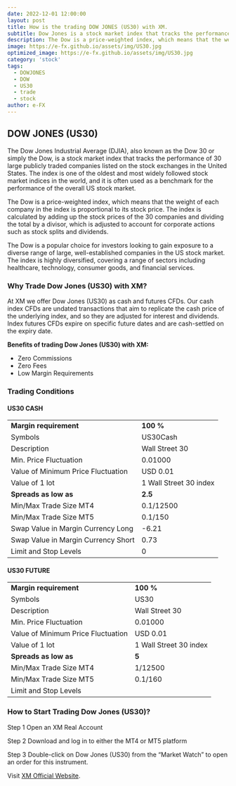 ```yaml
---
date: 2022-12-01 12:00:00
layout: post
title: How is the trading DOW JONES (US30) with XM.
subtitle: Dow Jones is a stock market index that tracks the performance of 30 large publicly traded companies listed on the stock exchanges in the United States.
description: The Dow is a price-weighted index, which means that the weight of each company in the index is proportional to its stock price.
image: https://e-fx.github.io/assets/img/US30.jpg
optimized_image: https://e-fx.github.io/assets/img/US30.jpg
category: 'stock'
tags:
  - DOWJONES
  - DOW
  - US30
  - trade
  - stock
author: e-FX
---
```


## DOW JONES (US30)

The Dow Jones Industrial Average (DJIA), also known as the Dow 30 or simply the Dow, is a stock market index that tracks the performance of 30 large publicly traded companies listed on the stock exchanges in the United States. The index is one of the oldest and most widely followed stock market indices in the world, and it is often used as a benchmark for the performance of the overall US stock market.

The Dow is a price-weighted index, which means that the weight of each company in the index is proportional to its stock price. The index is calculated by adding up the stock prices of the 30 companies and dividing the total by a divisor, which is adjusted to account for corporate actions such as stock splits and dividends.

The Dow is a popular choice for investors looking to gain exposure to a diverse range of large, well-established companies in the US stock market. The index is highly diversified, covering a range of sectors including healthcare, technology, consumer goods, and financial services.



### Why Trade Dow Jones (US30) with XM?

At XM we offer Dow Jones (US30) as cash and futures CFDs. Our cash index CFDs are undated transactions that aim to replicate the cash price of the underlying index, and so they are adjusted for interest and dividends. Index futures CFDs expire on specific future dates and are cash-settled on the expiry date.

<b>Benefits of trading Dow Jones (US30) with XM:</b>

- Zero Commissions
- Zero Fees
- Low Margin Requirements


### Trading Conditions

#### US30 CASH

<table>
	<tr>
		<td><b>Margin requirement</b></td><td><b>100 %</b></td>
	</tr>
	<tr>
		<td>Symbols</td><td>US30Cash</td>
	</tr>
<tr>
		<td>Description</td><td>Wall Street 30</td>
	</tr>
<tr>
		<td>Min. Price Fluctuation</td><td>0.01000</td>
	</tr>
<tr>
<td>Value of Minimum Price Fluctuation</td><td>USD 0.01</td>
	</tr>
<td>Value of 1 lot</td><td>1 Wall Street 30 index</td>
	</tr>
	<tr>
		<td><b>Spreads as low as</b></td><td><b>2.5</b></td>
	</tr>
<tr>
		<td>Min/Max Trade Size MT4</td><td>0.1/12500</td>
	</tr>
<tr>
		<td>Min/Max Trade Size MT5</td><td>0.1/150</td>
	</tr>
<tr>
		<td>Swap Value in Margin Currency Long</td><td>-6.21</td>
	</tr>
<tr>
		<td>Swap Value in Margin Currency Short</td><td>0.73</td>
	</tr>
<tr>
		<td>Limit and Stop Levels</td><td>0</td>
	</tr>
</table>

#### US30 FUTURE
<table>
	<tr>
		<td><b>Margin requirement</b></td><td><b>100 %</b></td>
	</tr>
	<tr>
		<td>Symbols</td><td>US30</td>
	</tr>
<tr>
		<td>Description</td><td>Wall Street 30</td>
	</tr>
<tr>
		<td>Min. Price Fluctuation</td><td>0.01000</td>
	</tr>
<tr>
		<td>Value of Minimum Price Fluctuation</td><td>USD 0.01</td>
	</tr>
<tr>
		<td>Value of 1 lot</td><td>1 Wall Street 30 index</td>
	</tr>
<tr>
		<td><b>Spreads as low as</b></td><td><b>5</b></td>
	</tr>
<tr>
		<td>Min/Max Trade Size MT4</td><td>1/12500</td>
	</tr>
<tr>
		<td>Min/Max Trade Size MT5</td><td>0.1/160</td>
	</tr>
<tr>
		<td>Limit and Stop Levels</td>
	</tr>
</table>


### How to Start Trading Dow Jones (US30)?

Step 1
Open an XM Real Account

Step 2
Download and log in to either the MT4 or MT5 platform

Step 3
Double-click on Dow Jones (US30) from the “Market Watch” to open an order for this instrument.

Visit [XM Official Website](https://clicks.pipaffiliates.com/c?c=550036&l=en&p=0).